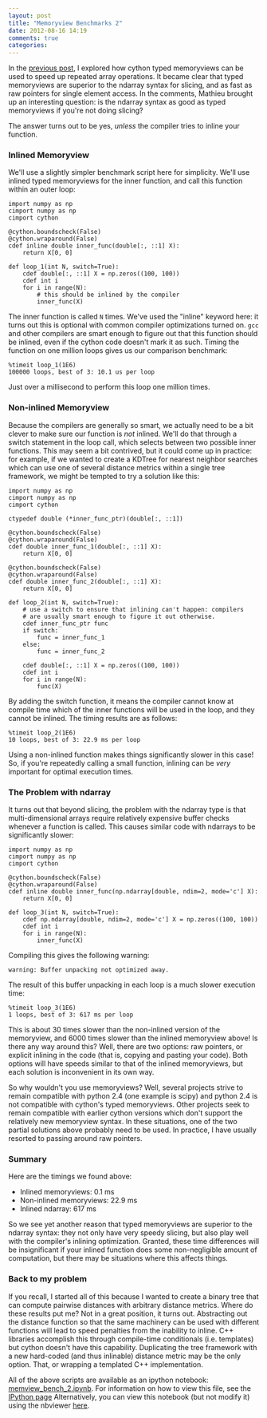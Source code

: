 ```yaml
---
layout: post
title: "Memoryview Benchmarks 2"
date: 2012-08-16 14:19
comments: true
categories: 
---
```


In the [previous post](/blog/2012/08/08/memoryview-benchmarks/), I explored
how cython typed memoryviews can be used to speed up repeated array
operations.  It became clear that typed memoryviews are superior to
the ndarray syntax for slicing, and as fast as raw pointers for single
element access.  In the comments, Mathieu brought up an interesting
question: is the ndarray syntax as good as typed memoryviews if you're
not doing slicing?

The answer turns out to be yes, *unless* the compiler tries to inline your
function.

<!-- more -->

### Inlined Memoryview ###

We'll use a slightly simpler benchmark script here for simplicity.  We'll
use inlined typed memoryviews for the inner function, and call this function
within an outer loop:

``` cython
import numpy as np
cimport numpy as np
cimport cython

@cython.boundscheck(False)
@cython.wraparound(False)
cdef inline double inner_func(double[:, ::1] X):
    return X[0, 0]

def loop_1(int N, switch=True):
    cdef double[:, ::1] X = np.zeros((100, 100))
    cdef int i
    for i in range(N):
        # this should be inlined by the compiler
        inner_func(X)
```

The inner function is called `N` times.  We've used the "inline" keyword here:
it turns out this is optional with common compiler optimizations turned on.
`gcc` and other compilers are smart enough to figure out that this function
should be inlined, even if the cython code doesn't mark it as such.  Timing
the function on one million loops gives us our comparison benchmark:

    %timeit loop_1(1E6)
    100000 loops, best of 3: 10.1 us per loop

Just over a millisecond to perform this loop one million times.

### Non-inlined Memoryview ###
Because the compilers are generally so smart, we actually need to be a bit
clever to make sure our function is *not* inlined.  We'll do that through
a switch statement in the loop call, which selects between two possible
inner functions.  This may seem a bit contrived, but it could come up
in practice: for example, if we wanted to create a KDTree for nearest neighbor
searches which can use one of several distance metrics within a single tree
framework, we might be tempted to try a solution like this:

``` cython
import numpy as np
cimport numpy as np
cimport cython

ctypedef double (*inner_func_ptr)(double[:, ::1])

@cython.boundscheck(False)
@cython.wraparound(False)
cdef double inner_func_1(double[:, ::1] X):
    return X[0, 0]

@cython.boundscheck(False)
@cython.wraparound(False)
cdef double inner_func_2(double[:, ::1] X):
    return X[0, 0]

def loop_2(int N, switch=True):
    # use a switch to ensure that inlining can't happen: compilers
    # are usually smart enough to figure it out otherwise.
    cdef inner_func_ptr func
    if switch:
        func = inner_func_1
    else:
        func = inner_func_2
        
    cdef double[:, ::1] X = np.zeros((100, 100))
    cdef int i
    for i in range(N):
        func(X)
```
By adding the switch function, it means the compiler cannot know at compile
time which of the inner functions will be used in the loop, and they
cannot be inlined.  The timing results are as follows:

    %timeit loop_2(1E6)
    10 loops, best of 3: 22.9 ms per loop

Using a non-inlined function makes things significantly slower in this case!
So, if you're repeatedly calling a small function, inlining can be *very*
important for optimal execution times.

### The Problem with ndarray ###
It turns out that beyond slicing, the problem with the ndarray type is that
multi-dimensional arrays require relatively expensive buffer checks whenever
a function is called.  This causes similar code with ndarrays to be
significantly slower:

``` cython
import numpy as np
cimport numpy as np
cimport cython

@cython.boundscheck(False)
@cython.wraparound(False)
cdef inline double inner_func(np.ndarray[double, ndim=2, mode='c'] X):
    return X[0, 0]

def loop_3(int N, switch=True):
    cdef np.ndarray[double, ndim=2, mode='c'] X = np.zeros((100, 100))
    cdef int i
    for i in range(N):
        inner_func(X)
```
Compiling this gives the following warning:

    warning: Buffer unpacking not optimized away.

The result of this buffer unpacking in each loop is a much slower execution
time:

    %timeit loop_3(1E6)
    1 loops, best of 3: 617 ms per loop

This is about 30 times slower than the non-inlined version of the memoryview,
and 6000 times slower than the inlined memoryview above!
Is there any way around this?
Well, there are two options: raw pointers, or explicit inlining in the
code (that is, copying and pasting your code).  Both options will have
speeds similar to that of the inlined memoryviews, but each solution
is inconvenient in its own way.

So why wouldn't you use memoryviews?  Well, several projects strive to
remain compatible with python 2.4 (one example is scipy) and python 2.4 is
not compatible with cython's typed memoryviews.  Other projects seek to
remain compatible with earlier cython versions which don't support
the relatively new memoryview syntax.
In these situations, one of the two partial solutions above
probably need to be used.  In practice, I have usually resorted to passing
around raw pointers.

### Summary ###
Here are the timings we found above:

- Inlined memoryviews: 0.1 ms
- Non-inlined memoryviews: 22.9 ms
- Inlined ndarray: 617 ms

So we see yet another reason that typed memoryviews are superior to
the ndarray syntax: they not only have very speedy slicing, but also
play well with the compiler's inlining optimization.  Granted, these
time differences will be insignificant if your inlined function does
some non-negligible amount of computation, but there may be situations
where this affects things.

### Back to my problem ###
If you recall, I started all of this because I wanted to create a binary tree
that can compute pairwise distances with arbitrary distance metrics.  Where
do these results put me?  Not in a great position, it turns out.  Abstracting
out the distance function so that the same machinery can be used with
different functions will lead to speed penalties from the inability to inline.
C++ libraries accomplish this through compile-time conditionals (i.e. templates)
but cython doesn't have this capability.  Duplicating the tree
framework with a new hard-coded (and thus inlinable) distance metric may
be the only option.  That, or wrapping a templated C++ implementation.

All of the above scripts are available as an ipython
notebook: [memview_bench_2.ipynb](/downloads/notebooks/memview_bench_2.ipynb).
For information on how to view this file, see the
[IPython page](http://ipython.org/ipython-doc/dev/interactive/htmlnotebook.html)
Alternatively, you can view this notebook (but not modify it) using the
nbviewer [here](http://nbviewer.ipython.org/url/jakevdp.github.com/downloads/notebooks/memview_bench_2.ipynb).
